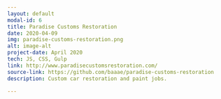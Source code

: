 ```yaml
---
layout: default
modal-id: 6
title: Paradise Customs Restoration
date: 2020-04-09
img: paradise-customs-restoration.png
alt: image-alt
project-date: April 2020
tech: JS, CSS, Gulp
link: http://www.paradisecustomsrestoration.com/
source-link: https://github.com/baaae/paradise-customs-restoration
description: Custom car restoration and paint jobs.

---
```

